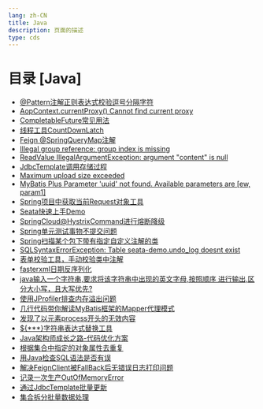 ```yaml
---
lang: zh-CN    
title: Java  
description: 页面的描述   
type: cds
---
```


# 目录 [Java]

[dir.start]: <>

- [@Pattern注解正则表达式校验逗号分隔字符](@Pattern注解正则表达式校验逗号分隔字符.md)  
- [AopContext.currentProxy() Cannot find current proxy](AopContextCurrentProxyCannotFindCurrentProxy.md)  
- [CompletableFuture常见用法](CompletableFuture常见用法.md)  
- [线程工具CountDownLatch](CountDownLatch.md)  
- [Feign @SpringQueryMap注解](Feign@SpringQueryMap注解.md)  
- [Illegal group reference: group index is missing](GroupIndexIsMissing.md)  
- [ReadValue IllegalArgumentException: argument "content" is null](JacksonArgumentContentIsNull.md)  
- [JdbcTemplate调用存储过程](JdbcTemplate调用存储过程.md)  
- [Maximum upload size exceeded](MaximumUploadSizeExceeded.md)  
- [MyBatis Plus Parameter 'uuid' not found. Available parameters are [ew, param1]](MyBatisBindingExceptionParameterXXXNotFound.md)  
- [Spring项目中获取当前Request对象工具](RequestContextUtils.md)  
- [Seata快速上手Demo](Seata快速上手Demo.md)  
- [SpringCloud@HystrixCommand进行熔断降级](SpringCloud@HystrixCommand.md)  
- [Spring单元测试事物不提交问题](Spring单元测试事物不提交问题.md)  
- [Spring扫描某个包下带有指定自定义注解的类](Spring扫描某个包下带有指定自定义注解的类.md)  
- [SQLSyntaxErrorException: Table seata-demo.undo_log doesnt exist](TableUndo_logDoesntExist.md)  
- [表单校验工具，手动校验类中注解](ValidationUtils.md)  
- [fasterxml日期反序列化](fasterxml日期反序列化.md)  
- [java输入一个字符串,要求将该字符串中出现的英文字母,按照顺序 进行输出,区分大小写，且大写优先?](java输入一个字符串,要求将该字符串中出现的英文字母,按照顺序进行输出,区分大小写,且大写优先.md)  
- [使用JProfiler排查内存溢出问题](使用JProfiler排查内存溢出问题.md)  
- [几行代码带你解读MyBatis框架的Mapper代理模式](几行代码带你解读MyBatis框架的Mapper代理模式.md)  
- [发现了以元素process开头的无效内容](发现了以元素process开头的无效内容.md)  
- [${***}字符串表达式替换工具](字符串表达式替换工具.md)  
- [Java架构师成长之路-代码优化方案](架构师成长之路.md)  
- [根据集合中指定的对象属性去重复](根据集合对象中指定的属性去重复.md)  
- [用Java检查SQL语法是否有误](用Java检查SQL语法是否有误.md)  
- [解决FeignClient被FallBack后无错误日志打印问题](解决FeignClient被FallBack后无错误日志打印问题.md)  
- [记录一次生产OutOfMemoryError](记录一次生产OutOfMemoryError.md)  
- [通过JdbcTemplate批量更新](通过JdbcTemplate批量更新.md)  
- [集合拆分批量数据处理](集合拆分批量数据处理.md)  

[dir.end]: <>

<AdsbyGoogle slot="7889564278" layout="in-article"/>

<Comment></Comment>
